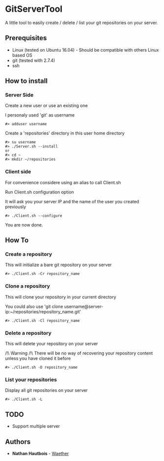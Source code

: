 # GitServerTool
A little tool to easily create / delete / list your git repositories on your server.

## Prerequisites

* Linux (tested on Ubuntu 16.04) - Should be compatible with others Linux based OS
* git (tested with 2.7.4)
* ssh

## How to install

### Server Side

Create a new user or use an existing one

I personaly used 'git' as username

```
#> adduser username
```

Create a 'repositories' directory in this user home directory

```
#> su username
#> ./Server.sh --install
or
#> cd ~
#> mkdir ~/repositories
```

### Client side

For convenience considere using an alias to call Client.sh

Run Client.sh configuration option

It will ask you your server IP and the name of the user you created previously

```
#> ./Client.sh --configure
```

You are now done.

## How To

### Create a repository

This will initialize a bare git repository on your server 

```
#> ./Client.sh -Cr repository_name
```

### Clone a repository

This will clone your repository in your current directory

You could also use 'git clone username@server-ip:~/repositories/repository_name.git'

```
#> ./Client.sh -Cl repository_name
```

### Delete a repository

This will delete your repository on your server

/!\ Warning /!\ There will be no way of recovering your repository content unless you have cloned it before 

```
#> ./Client.sh -D repository_name
```

### List your repositories

Display all git repositories on your server 

```
#> ./Client.sh -L
```

## TODO
* Support multiple server

## Authors

* **Nathan Hautbois** - [Waether](https://github.com/Waether)
